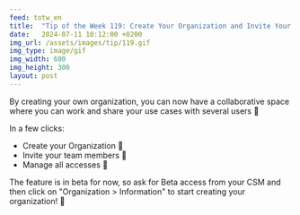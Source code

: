 ```yaml
---
feed: totw_en
title:  "Tip of the Week 119: Create Your Organization and Invite Your Team Members!"
date:   2024-07-11 10:12:00 +0200
img_url: /assets/images/tip/119.gif
img_type: image/gif
img_width: 600
img_height: 300
layout: post
---
```


By creating your own organization, you can now have a collaborative space where you can work and share your use cases with several users 🤝

In a few clicks:
- Create your Organization 🏢
- Invite your team members 📧
- Manage all accesses 🔐

The feature is in beta for now, so ask for Beta access from your CSM and then click on "Organization > Information" to start creating your organization! 👥